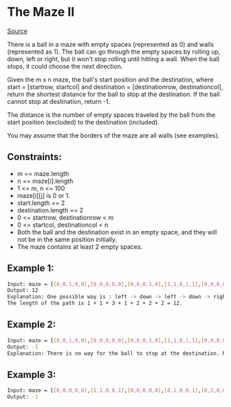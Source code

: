 # The Maze II
[Source](https://leetcode.com/problems/the-maze-ii/)

There is a ball in a maze with empty spaces (represented as 0) and walls (represented as 1). The ball can go through the empty spaces by rolling up, down, left or right, but it won't stop rolling until hitting a wall. When the ball stops, it could choose the next direction.

Given the m x n maze, the ball's start position and the destination, where start = [startrow, startcol] and destination = [destinationrow, destinationcol], return the shortest distance for the ball to stop at the destination. If the ball cannot stop at destination, return -1.

The distance is the number of empty spaces traveled by the ball from the start position (excluded) to the destination (included).

You may assume that the borders of the maze are all walls (see examples).

## Constraints:

 - m == maze.length
 - n == maze[i].length
 - 1 <= m, n <= 100
 - maze[i][j] is 0 or 1.
 - start.length == 2
 - destination.length == 2
 - 0 <= startrow, destinationrow < m
 - 0 <= startcol, destinationcol < n
 - Both the ball and the destination exist in an empty space, and they will not be in the same position initially.
 - The maze contains at least 2 empty spaces.

## Example 1:
```sh
Input: maze = [[0,0,1,0,0],[0,0,0,0,0],[0,0,0,1,0],[1,1,0,1,1],[0,0,0,0,0]], start = [0,4], destination = [4,4]
Output: 12
Explanation: One possible way is : left -> down -> left -> down -> right -> down -> right.
The length of the path is 1 + 1 + 3 + 1 + 2 + 2 + 2 = 12.
```

## Example 2:
```sh
Input: maze = [[0,0,1,0,0],[0,0,0,0,0],[0,0,0,1,0],[1,1,0,1,1],[0,0,0,0,0]], start = [0,4], destination = [3,2]
Output: -1
Explanation: There is no way for the ball to stop at the destination. Notice that you can pass through the destination but you cannot stop there.
```

## Example 3:
```sh
Input: maze = [[0,0,0,0,0],[1,1,0,0,1],[0,0,0,0,0],[0,1,0,0,1],[0,1,0,0,0]], start = [4,3], destination = [0,1]
Output: -1
```